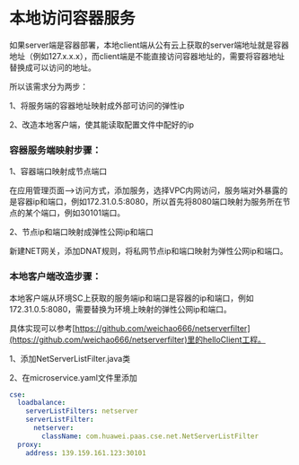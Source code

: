 # 本地访问容器服务

如果server端是容器部署，本地client端从公有云上获取的server端地址就是容器地址（例如127.x.x.x），而client端是不能直接访问容器地址的，需要将容器地址替换成可以访问的地址。

所以该需求分为两步：

1、将服务端的容器地址映射成外部可访问的弹性ip

2、改造本地客户端，使其能读取配置文件中配好的ip

### 容器服务端映射步骤：

1、容器端口映射成节点端口

在应用管理页面——&gt;访问方式，添加服务，选择VPC内网访问，服务端对外暴露的是容器ip和端口，例如172.31.0.5:8080，所以首先将8080端口映射为服务所在节点的某个端口，例如30101端口。

2、节点ip和端口映射成弹性公网ip和端口

新建NET网关，添加DNAT规则，将私网节点ip和端口映射为弹性公网ip和端口。

### 本地客户端改造步骤：

本地客户端从环境SC上获取的服务端ip和端口是容器的ip和端口，例如172.31.0.5:8080，需要替换为环境上映射的弹性公网ip和端口。

具体实现可以参考[https://github.com/weichao666/netserverfilter](https://github.com/weichao666/netserverfilter)里的helloClient工程。

1、添加NetServerListFilter.java类

2、在microservice.yaml文件里添加

```yaml
cse:
  loadbalance:
    serverListFilters: netserver
    serverListFilter:
      netserver:
        className: com.huawei.paas.cse.net.NetServerListFilter
  proxy:
    address: 139.159.161.123:30101
```



